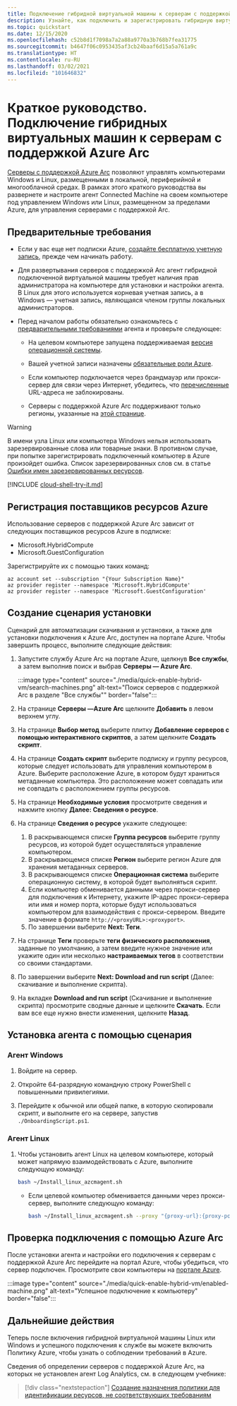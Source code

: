 ```yaml
---
title: Подключение гибридной виртуальной машины к серверам с поддержкой Azure Arc
description: Узнайте, как подключить и зарегистрировать гибридную виртуальную машину на серверах с поддержкой Azure Arc.
ms.topic: quickstart
ms.date: 12/15/2020
ms.openlocfilehash: c52b8d1f7098a7a2a88a9770a3b768b7fea31775
ms.sourcegitcommit: b4647f06c0953435af3cb24baaf6d15a5a761a9c
ms.translationtype: HT
ms.contentlocale: ru-RU
ms.lasthandoff: 03/02/2021
ms.locfileid: "101646832"
---
```

# <a name="quickstart-connect-hybrid-machines-with-azure-arc-enabled-servers"></a>Краткое руководство. Подключение гибридных виртуальных машин к серверам с поддержкой Azure Arc

[Серверы с поддержкой Azure Arc](../overview.md) позволяют управлять компьютерами Windows и Linux, размещенными в локальной, периферийной и многооблачной средах. В рамках этого краткого руководства вы развернете и настроите агент Connected Machine на своем компьютере под управлением Windows или Linux, размещенном за пределами Azure, для управления серверами с поддержкой Arc.

## <a name="prerequisites"></a>Предварительные требования

* Если у вас еще нет подписки Azure, [создайте бесплатную учетную запись](https://azure.microsoft.com/free/?WT.mc_id=A261C142F), прежде чем начинать работу.

* Для развертывания серверов с поддержкой Arc агент гибридной подключенной виртуальной машины требует наличия прав администратора на компьютере для установки и настройки агента. В Linux для этого используется корневая учетная запись, а в Windows — учетная запись, являющаяся членом группы локальных администраторов.

* Перед началом работы обязательно ознакомьтесь с [предварительными требованиями](../agent-overview.md#prerequisites) агента и проверьте следующее:

    * На целевом компьютере запущена поддерживаемая [версия операционной системы](../agent-overview.md#supported-operating-systems).

    * Вашей учетной записи назначены [обязательные роли Azure](../agent-overview.md#required-permissions).

    * Если компьютер подключается через брандмауэр или прокси-сервер для связи через Интернет, убедитесь, что [перечисленные](../agent-overview.md#networking-configuration) URL-адреса не заблокированы.

    * Серверы с поддержкой Azure Arc поддерживают только регионы, указанные на [этой странице](../overview.md#supported-regions).

> [!WARNING]
> В имени узла Linux или компьютера Windows нельзя использовать зарезервированные слова или товарные знаки. В противном случае, при попытке зарегистрировать подключенный компьютер в Azure произойдет ошибка. Список зарезервированных слов см. в статье [Ошибки имен зарезервированных ресурсов](../../../azure-resource-manager/templates/error-reserved-resource-name.md).

[!INCLUDE [cloud-shell-try-it.md](../../../../includes/cloud-shell-try-it.md)]

## <a name="register-azure-resource-providers"></a>Регистрация поставщиков ресурсов Azure

Использование серверов с поддержкой Azure Arc зависит от следующих поставщиков ресурсов Azure в подписке:

* Microsoft.HybridCompute
* Microsoft.GuestConfiguration

Зарегистрируйте их с помощью таких команд:

```azurecli-interactive
az account set --subscription "{Your Subscription Name}"
az provider register --namespace 'Microsoft.HybridCompute'
az provider register --namespace 'Microsoft.GuestConfiguration'
```

## <a name="generate-installation-script"></a>Создание сценария установки

Сценарий для автоматизации скачивания и установки, а также для установки подключения к Azure Arc, доступен на портале Azure. Чтобы завершить процесс, выполните следующие действия:

1. Запустите службу Azure Arc на портале Azure, щелкнув **Все службы**, а затем выполнив поиск и выбрав **Серверы — Azure Arc**.

    :::image type="content" source="./media/quick-enable-hybrid-vm/search-machines.png" alt-text="Поиск серверов с поддержкой Arc в разделе &quot;Все службы&quot;" border="false":::

1. На странице **Серверы —Azure Arc** щелкните **Добавить** в левом верхнем углу.

1. На странице **Выбор метод** выберите плитку **Добавление серверов с помощью интерактивного скриптов**, а затем щелкните **Создать скрипт**.

1. На странице **Создать скрипт** выберите подписку и группу ресурсов, которые следует использовать для управления компьютером в Azure. Выберите расположение Azure, в котором будут храниться метаданные компьютера. Это расположение может совпадать или не совпадать с расположением группы ресурсов.

1. На странице **Необходимые условия** просмотрите сведения и нажмите кнопку **Далее: Сведения о ресурсе**.

1. На странице **Сведения о ресурсе** укажите следующее:

    1. В раскрывающемся списке **Группа ресурсов** выберите группу ресурсов, из которой будет осуществляться управление компьютером.
    1. В раскрывающемся списке **Регион** выберите регион Azure для хранения метаданных серверов.
    1. В раскрывающемся списке **Операционная система** выберите операционную систему, в которой будет выполняться скрипт.
    1. Если компьютер обменивается данными через прокси-сервер для подключения к Интернету, укажите IP-адрес прокси-сервера или имя и номер порта, которые будут использоваться компьютером для взаимодействия с прокси-сервером. Введите значение в формате `http://<proxyURL>:<proxyport>`.
    1. По завершении выберите **Next: Теги**.

1. На странице **Теги** проверьте **теги физического расположения**, заданные по умолчанию, а затем введите нужное значение или укажите один или несколько **настраиваемых тегов** в соответствии со своими стандартами.

1. По завершении выберите **Next: Download and run script** (Далее: скачивание и выполнение скрипта).

1. На вкладке **Download and run script** (Скачивание и выполнение скрипта) просмотрите сводные данные и щелкните **Скачать**. Если вам все еще нужно внести изменения, щелкните **Назад**.

## <a name="install-the-agent-using-the-script"></a>Установка агента с помощью сценария

### <a name="windows-agent"></a>Агент Windows

1. Войдите на сервер.

1. Откройте 64-разрядную командную строку PowerShell с повышенными привилегиями.

1. Перейдите к обычной или общей папке, в которую скопировали скрипт, и выполните его на сервере, запустив `./OnboardingScript.ps1`.

### <a name="linux-agent"></a>Агент Linux

1. Чтобы установить агент Linux на целевом компьютере, который может напрямую взаимодействовать с Azure, выполните следующую команду:

    ```bash
    bash ~/Install_linux_azcmagent.sh
    ```

    * Если целевой компьютер обменивается данными через прокси-сервер, выполните следующую команду:

        ```bash
        bash ~/Install_linux_azcmagent.sh --proxy "{proxy-url}:{proxy-port}"
        ```

## <a name="verify-the-connection-with-azure-arc"></a>Проверка подключения с помощью Azure Arc

После установки агента и настройки его подключения к серверам с поддержкой Azure Arc перейдите на портал Azure, чтобы убедиться, что сервер подключен. Просмотрите свои компьютеры на [портале Azure](https://aka.ms/hybridmachineportal).

:::image type="content" source="./media/quick-enable-hybrid-vm/enabled-machine.png" alt-text="Успешное подключение к компьютеру" border="false":::

## <a name="next-steps"></a>Дальнейшие действия

Теперь после включения гибридной виртуальной машины Linux или Windows и успешного подключения к службе вы можете включить Политику Azure, чтобы узнать о соблюдении требований в Azure.

Сведения об определении серверов с поддержкой Azure Arc, на которых не установлен агент Log Analytics, см. в следующем учебнике:

> [!div class="nextstepaction"]
> [Создание назначения политики для идентификации ресурсов, не соответствующих требованиям](tutorial-assign-policy-portal.md)
